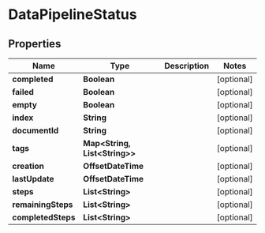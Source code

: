 

# DataPipelineStatus


## Properties

| Name | Type | Description | Notes |
|------------ | ------------- | ------------- | -------------|
|**completed** | **Boolean** |  |  [optional] |
|**failed** | **Boolean** |  |  [optional] |
|**empty** | **Boolean** |  |  [optional] |
|**index** | **String** |  |  [optional] |
|**documentId** | **String** |  |  [optional] |
|**tags** | **Map&lt;String, List&lt;String&gt;&gt;** |  |  [optional] |
|**creation** | **OffsetDateTime** |  |  [optional] |
|**lastUpdate** | **OffsetDateTime** |  |  [optional] |
|**steps** | **List&lt;String&gt;** |  |  [optional] |
|**remainingSteps** | **List&lt;String&gt;** |  |  [optional] |
|**completedSteps** | **List&lt;String&gt;** |  |  [optional] |




